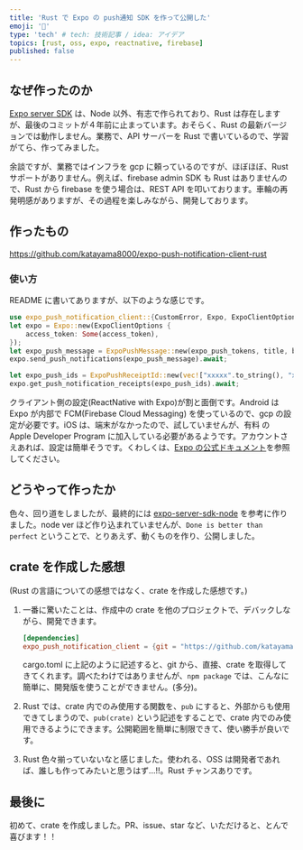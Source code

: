 ```yaml
---
title: 'Rust で Expo の push通知 SDK を作って公開した'
emoji: '🦍'
type: 'tech' # tech: 技術記事 / idea: アイデア
topics: [rust, oss, expo, reactnative, firebase]
published: false
---
```


## なぜ作ったのか

[Expo server SDK](https://docs.expo.dev/push-notifications/sending-notifications/#send-push-notifications-using-a-server) は、Node 以外、有志で作られており、Rust は存在しますが、最後のコミットが４年前に止まっています。おそらく、Rust の最新バージョンでは動作しません。業務で、API サーバーを Rust で書いているので、学習がてら、作ってみました。

余談ですが、業務ではインフラを gcp に頼っているのですが、ほぼほぼ、Rust サポートがありません。例えば、firebase admin SDK も Rust はありませんので、Rust から firebase を使う場合は、REST API を叩いております。車輪の再発明感がありますが、その過程を楽しみながら、開発しております。

## 作ったもの

https://github.com/katayama8000/expo-push-notification-client-rust

### 使い方

README に書いてありますが、以下のような感じです。

```rust
use expo_push_notification_client::{CustomError, Expo, ExpoClientOptions, ExpoPushMessage, ExpoPushTicket};
let expo = Expo::new(ExpoClientOptions {
    access_token: Some(access_token),
});
let expo_push_message = ExpoPushMessage::new(expo_push_tokens, title, body);
expo.send_push_notifications(expo_push_message).await;

let expo_push_ids = ExpoPushReceiptId::new(vec!["xxxxx".to_string(), "xxxxx".to_string()]);
expo.get_push_notification_receipts(expo_push_ids).await;
```

クライアント側の設定(ReactNative with Expo)が割と面倒です。Android は Expo が内部で FCM(Firebase Cloud Messaging) を使っているので、gcp の設定が必要です。iOS は、端末がなかったので、試していませんが、有料 の Apple Developer Program に加入している必要があるようです。アカウントさえあれば、設定は簡単そうです。くわしくは、[Expo の公式ドキュメント](https://docs.expo.dev/push-notifications/push-notifications-setup/)を参照してください。

## どうやって作ったか

色々、回り道をしましたが、最終的には [expo-server-sdk-node](https://github.com/expo/expo-server-sdk-node) を参考に作りました。node ver ほど作り込まれていませんが、`Done is better than perfect` ということで、とりあえず、動くものを作り、公開しました。

## crate を作成した感想

(Rust の言語についての感想ではなく、crate を作成した感想です。)

1. 一番に驚いたことは、作成中の crate を他のプロジェクトで、デバックしながら、開発できます。

   ```toml
   [dependencies]
   expo_push_notification_client = {git = "https://github.com/katayama8000/expo-push-notification-client-rust", branch="main" commit="xxxxx"}
   ```

   cargo.toml に上記のように記述すると、git から、直接、crate を取得してきてくれます。調べたわけではありませんが、`npm package` では、こんなに簡単に、開発版を使うことができません。(多分)。

2. Rust では、crate 内でのみ使用する関数を、`pub` にすると、外部からも使用できてしまうので、`pub(crate)` という記述をすることで、crate 内でのみ使用できるようにできます。公開範囲を簡単に制限できて、使い勝手が良いです。

3. Rust 色々揃っていないなと感じました。使われる、OSS は開発者であれば、誰しも作ってみたいと思うはず...!!。Rust チャンスありです。

## 最後に

初めて、crate を作成しました。PR、issue、star など、いただけると、とんで喜びます！！
